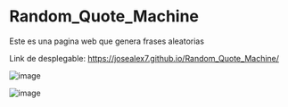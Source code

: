 # Random_Quote_Machine

Este es una pagina web que genera frases aleatorias

Link de desplegable: https://josealex7.github.io/Random_Quote_Machine/

![image](https://user-images.githubusercontent.com/89882027/151456098-21c0e261-7c3d-49c6-b536-bf4cff3f3274.png)

![image](https://user-images.githubusercontent.com/89882027/151456127-fd31b49d-15f6-470c-89a8-c3c85b0386a2.png)

